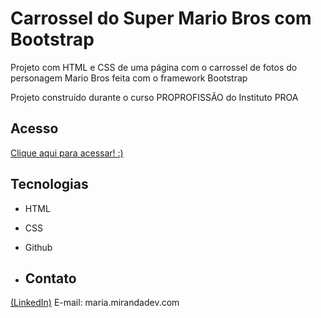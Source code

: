 # Carrossel do Super Mario Bros com Bootstrap


Projeto com HTML e CSS de uma página com o carrossel de fotos do personagem Mario Bros feita com o framework Bootstrap

Projeto construído durante o curso PROPROFISSÃO do Instituto PROA


## Acesso

[Clique aqui para acessar! :)](https://madusales.github.io/Bootstrap-Responsive-Navbar/)

## Tecnologias
- HTML
- CSS
- Github

- ## Contato
[(LinkedIn)](www.linkedin.com/in/mariaeduardasales)
E-mail: maria.mirandadev.com

